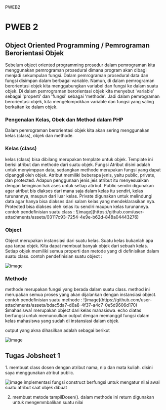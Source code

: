 P W E B 2 

<h1> PWEB 2 </h1> 
<h2> Object Oriented Programming / Pemrograman Berorientasi Objek</h2>
Sebelum object oriented programming prosedur dalam pemrograman kita menggunakan pemrograman prosedural dimana program akan dibagi menjadi sekumpulan fungsi. Dalam pemrograman prosedural data dan fungsi disimpan dalam berbagai variable. Namun, di dalam pemrograman berorientasi objek kita menggabungkan variabel dan fungsi ke dalam suatu objek. Di dalam pemrograman berorientasi objek kita menyebut 'variable' sebagai 'properti' dan 'fungsi' sebagai 'methode'. Jadi dalam pemrograman berorientasi objek, kita mengelompokkan variable dan fungsi yang saling berkaitan ke dalam objek.
 <h3>Pengenalan Kelas, Obek dan Method dalam PHP</h3>
Dalam pemrograman berorientasi objek kita akan sering menggunakan kelas (class), objek dan methode. 
<h3>Kelas (class)</h3>
kelas (class) bisa dibilang merupakan template untuk objek. Template ini berisi atribut dan methode dari suatu objek. Fungsi Atribut disini adalah untuk menyimppan data, sedangkan methode merupakan fungsi yang dapat dipanggil oleh objek. 
Atribut memiliki beberapa jenis, yaitu public, private, dan protected. Adapun penggunaan jenis jeis atribut itu menyesuaikan dengan keinginan hak ases untuk setiap atirbut. Public sendiri digunakan agar atribut bis diakses dari mana saja dalam kelas itu sendiri, kelas turunannya, maupun dari luar kelas. Private digunakan untuk melindungi data agar hanya bisa diakses dari salam kelas yang mendeklarasikan nya. Protected bisa diakses oleh kelas itu sendiri maupun kelas turunannya. 
contoh pendefinisian suatu class :
![image](https://github.com/user-attachments/assets/03117c93-7254-4e9e-b62d-848a04443276)


<h3>Object</h3>
Object merupakan instansiasi dari suatu kelas. Suatu kelas bukanlah apa apa tanpa objek. Kita dapat membuat banyak objek dari sebuah kelas. Setiap objek memiliki semua properti dan metode yang di definisikan dalam suatu class.
contoh pendefinisian suatu object :

![image](https://github.com/user-attachments/assets/54fa1bde-5491-4e89-9fb7-01fa89b63ae8)



<h3>Methode</h3>
methode merupakan fungsi yang berada dalam suatu class. method ini merupakan semua proses yang akan dijalankan dengan instansiasi object.
contoh pendefinisian suatu methode :
![image](https://github.com/user-attachments/assets/bdac5da7-d6a8-4f37-a4c7-0e5d9606d170)
$mahasiswa1 merupakan object dari kelas mahasiswa. echo diatas berfungsi untuk memunculkan output dengan memanggil fungsi dalam kelas mahasiswa yang sudah di instansiasi dalam objek.

output yang akna dihasilkan adalah sebagai berikut 

![image](https://github.com/user-attachments/assets/285a3444-5bd1-4a99-836b-9edcb85fb4dd)


<h2>Tugas Jobsheet 1</h2>
1. membuat class dosen dengan atribut nama, nip dan mata kuliah. disini saya menggunakan atribut public.

![image](https://github.com/user-attachments/assets/eeb6b3aa-439a-43ba-95ba-1c3526efcbec)
implementasi fungsi construct berfungsi untuk mengatur nilai awal suatu atribut saat objek dibuat

2. membuat metode tampilDosen(). dalam methode ini return digunakan untuk mengemmbalikan suatu nilai 





